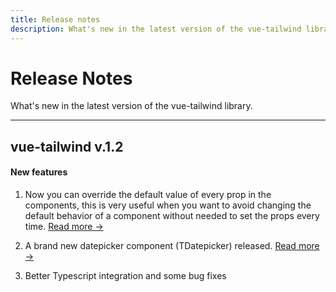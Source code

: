 ```yaml
---
title: Release notes
description: What's new in the latest version of the vue-tailwind library.
---
```


# Release Notes

What's new in the latest version of the vue-tailwind library.

<hr>

## vue-tailwind v.1.2

####  New features

1. Now you can override the default value of every prop in the components, this is very useful when you want to avoid changing the default behavior of a component without needed to set the props every time. [Read more →](/docs/settings)

2. A brand new datepicker component (TDatepicker) released. [Read more →](/docs/datepicker)

3. Better Typescript integration and some bug fixes

